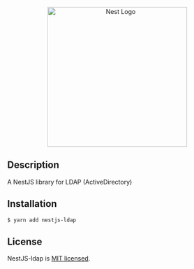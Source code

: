 <p align="center">
  <a href="http://nestjs.com/" target="blank"><img src="https://nestjs.com/img/logo_text.svg" width="320" alt="Nest Logo" /></a>
</p>

## Description

A NestJS library for LDAP (ActiveDirectory)

## Installation

```bash
$ yarn add nestjs-ldap
```

## License

NestJS-ldap is [MIT licensed](LICENSE).
